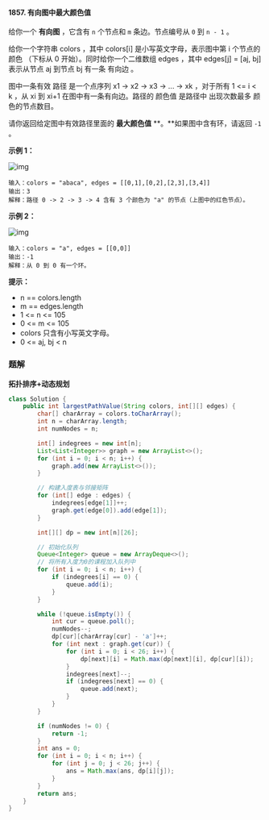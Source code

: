 #### 1857. 有向图中最大颜色值

给你一个 **有向图** ，它含有 `n` 个节点和 `m` 条边。节点编号从 `0` 到 `n - 1` 。

给你一个字符串 colors ，其中 colors[i] 是小写英文字母，表示图中第 i 个节点的 颜色 （下标从 0 开始）。同时给你一个二维数组 edges ，其中 edges[j] = [aj, bj] 表示从节点 aj 到节点 bj 有一条 有向边 。

图中一条有效 路径 是一个点序列 x1 -> x2 -> x3 -> ... -> xk ，对于所有 1 <= i < k ，从 xi 到 xi+1 在图中有一条有向边。路径的 颜色值 是路径中 出现次数最多 颜色的节点数目。

请你返回给定图中有效路径里面的 **最大颜色值** **。**如果图中含有环，请返回 `-1` 。

**示例 1：**

![img](http://gitlab.wsh-study.com/xp-study/LeeteCode/-/blob/master/数据结构/基础数据结构/图/images/有向图中最大颜色值/1.jpg)

```shell
输入：colors = "abaca", edges = [[0,1],[0,2],[2,3],[3,4]]
输出：3
解释：路径 0 -> 2 -> 3 -> 4 含有 3 个颜色为 "a" 的节点（上图中的红色节点）。
```

**示例 2：**

![img](http://gitlab.wsh-study.com/xp-study/LeeteCode/-/blob/master/数据结构/基础数据结构/图/images/有向图中最大颜色值/2.jpg)

```shell
输入：colors = "a", edges = [[0,0]]
输出：-1
解释：从 0 到 0 有一个环。
```

**提示：**

* n == colors.length
* m == edges.length
* 1 <= n <= 105
* 0 <= m <= 105
* colors 只含有小写英文字母。
* 0 <= aj, bj < n

### 题解

**拓扑排序+动态规划**

```java
class Solution {
    public int largestPathValue(String colors, int[][] edges) {
        char[] charArray = colors.toCharArray();
        int n = charArray.length;
        int numNodes = n;

        int[] indegrees = new int[n];
        List<List<Integer>> graph = new ArrayList<>();
        for (int i = 0; i < n; i++) {
            graph.add(new ArrayList<>());
        }

        // 构建入度表与邻接矩阵
        for (int[] edge : edges) {
            indegrees[edge[1]]++;
            graph.get(edge[0]).add(edge[1]);
        }

        int[][] dp = new int[n][26];

        // 初始化队列
        Queue<Integer> queue = new ArrayDeque<>();
        // 将所有入度为0的课程加入队列中
        for (int i = 0; i < n; i++) {
            if (indegrees[i] == 0) {
                queue.add(i);
            }
        }

        while (!queue.isEmpty()) {
            int cur = queue.poll();
            numNodes--;
            dp[cur][charArray[cur] - 'a']++;
            for (int next : graph.get(cur)) {
                for (int i = 0; i < 26; i++) {
                    dp[next][i] = Math.max(dp[next][i], dp[cur][i]);
                }
                indegrees[next]--;
                if (indegrees[next] == 0) {
                    queue.add(next);
                }
            }
        }

        if (numNodes != 0) {
            return -1;
        }
        int ans = 0;
        for (int i = 0; i < n; i++) {
            for (int j = 0; j < 26; j++) {
                ans = Math.max(ans, dp[i][j]);
            }
        }
        return ans;
    }
}
```

